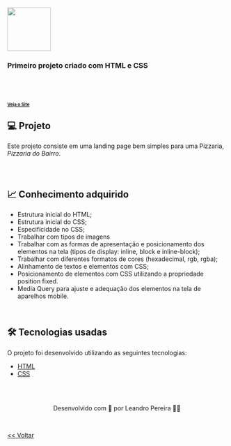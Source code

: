 <h1>
    <div>
        <img src="https://th.bing.com/th/id/OIP.yj8WGyHnYgUm5Y9wFLQK6gHaDf?w=300&h=165&c=7&r=0&o=5&pid=1.7" width="100"/>
    </div>
</h1>


<h3>
    <div>
        Primeiro projeto criado com HTML e CSS 
    </div>          
</h3>
 

<br>
<h1>
    <div>
        <a style="font-size: 10px" href="https://pizzaria-udemy.netlify.app/" target="_blank"> Veja o Site</a>
    </div>
</h1>

<h2> 💻 Projeto </h2>

Este projeto consiste em uma landing page bem simples para uma Pizzaria, _Pizzaria do Bairro_.

<br>
<h1>

<h2> 📈 Conhecimento adquirido </h2>

* Estrutura inicial do HTML;
* Estrutura inicial do CSS;
* Especificidade no CSS;
* Trabalhar com tipos de imagens
* Trabalhar com as formas de apresentação e posicionamento dos elementos na tela (tipos de display: inline, block e inline-block);
* Trabalhar com diferentes formatos de cores (hexadecimal, rgb, rgba);
* Alinhamento de textos e elementos com CSS;
* Posicionamento de elementos com CSS utilizando a propriedade position fixed.
* Media Query para ajuste e adequação dos elementos na tela de aparelhos mobile. 

<br>

<h2> 🛠 Tecnologias usadas </h2>

O projeto foi desenvolvido utilizando as seguintes tecnologias:

- [HTML](https://www.w3schools.com/html/)
- [CSS](https://www.w3schools.com/css/default.asp)


<br>
<br>

<p align="center"> Desenvolvido com 💜 por Leandro Pereira ✌🏽 <p>

<br>

<a href="./README.md"><< Voltar</a>







